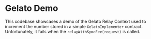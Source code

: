 # Gelato Demo

This codebase showcases a demo of the Gelato Relay Context used to increment the number stored in a simple `GelatoImplementer` contract. Unfortunately, it fails when the `relayWithSyncFee(request)` is called.
